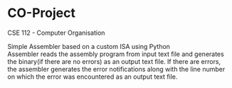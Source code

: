 # CO-Project
CSE 112 - Computer Organisation <br />

Simple Assembler based on a custom ISA using Python <br />
Assembler reads the assembly program from input text file and generates the binary(if there are no errors) as an output text file.  If there are errors, the assembler generates the error notifications along with the line number on which the error was encountered as an output text file.
